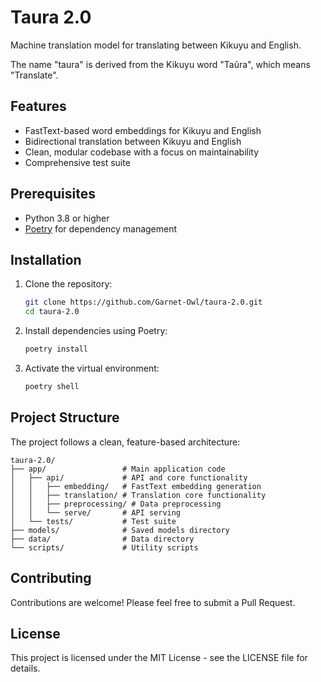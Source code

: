 # Taura 2.0

Machine translation model for translating between Kikuyu and English.

The name "taura" is derived from the Kikuyu word "Taũra", which means "Translate".

## Features

- FastText-based word embeddings for Kikuyu and English
- Bidirectional translation between Kikuyu and English
- Clean, modular codebase with a focus on maintainability
- Comprehensive test suite

## Prerequisites

- Python 3.8 or higher
- [Poetry](https://python-poetry.org/docs/#installation) for dependency management

## Installation

1. Clone the repository:
   ```bash
   git clone https://github.com/Garnet-Owl/taura-2.0.git
   cd taura-2.0
   ```

2. Install dependencies using Poetry:
   ```bash
   poetry install
   ```

3. Activate the virtual environment:
   ```bash
   poetry shell
   ```

## Project Structure

The project follows a clean, feature-based architecture:

```
taura-2.0/
├── app/                 # Main application code
│   ├── api/             # API and core functionality
│   │   ├── embedding/   # FastText embedding generation
│   │   ├── translation/ # Translation core functionality
│   │   ├── preprocessing/ # Data preprocessing
│   │   └── serve/       # API serving
│   └── tests/           # Test suite
├── models/              # Saved models directory
├── data/                # Data directory
└── scripts/             # Utility scripts
```



## Contributing

Contributions are welcome! Please feel free to submit a Pull Request.

## License

This project is licensed under the MIT License - see the LICENSE file for details.
